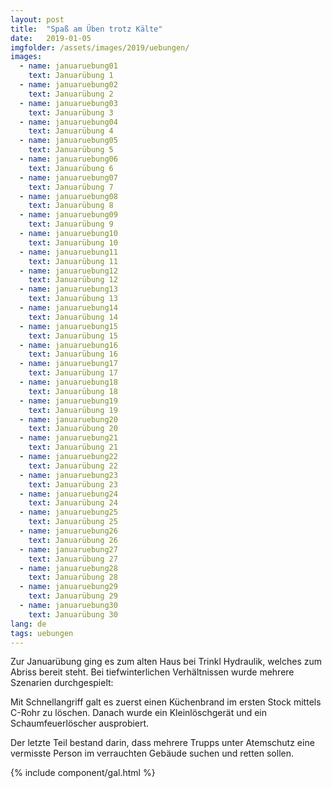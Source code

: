 ```yaml
---
layout: post
title:  "Spaß am Üben trotz Kälte"
date:   2019-01-05
imgfolder: /assets/images/2019/uebungen/
images:
  - name: januaruebung01
    text: Januarübung 1
  - name: januaruebung02
    text: Januarübung 2
  - name: januaruebung03
    text: Januarübung 3
  - name: januaruebung04
    text: Januarübung 4
  - name: januaruebung05
    text: Januarübung 5
  - name: januaruebung06
    text: Januarübung 6
  - name: januaruebung07
    text: Januarübung 7
  - name: januaruebung08
    text: Januarübung 8
  - name: januaruebung09
    text: Januarübung 9
  - name: januaruebung10
    text: Januarübung 10
  - name: januaruebung11
    text: Januarübung 11
  - name: januaruebung12
    text: Januarübung 12
  - name: januaruebung13
    text: Januarübung 13
  - name: januaruebung14
    text: Januarübung 14
  - name: januaruebung15
    text: Januarübung 15
  - name: januaruebung16
    text: Januarübung 16
  - name: januaruebung17
    text: Januarübung 17
  - name: januaruebung18
    text: Januarübung 18
  - name: januaruebung19
    text: Januarübung 19
  - name: januaruebung20
    text: Januarübung 20
  - name: januaruebung21
    text: Januarübung 21
  - name: januaruebung22
    text: Januarübung 22
  - name: januaruebung23
    text: Januarübung 23
  - name: januaruebung24
    text: Januarübung 24
  - name: januaruebung25
    text: Januarübung 25
  - name: januaruebung26
    text: Januarübung 26
  - name: januaruebung27
    text: Januarübung 27
  - name: januaruebung28
    text: Januarübung 28
  - name: januaruebung29
    text: Januarübung 29
  - name: januaruebung30
    text: Januarübung 30
lang: de
tags: uebungen
---
```


Zur Januarübung ging es zum alten Haus bei Trinkl Hydraulik, welches zum Abriss bereit steht. Bei tiefwinterlichen Verhältnissen wurde mehrere Szenarien durchgespielt:

Mit Schnellangriff galt es zuerst einen Küchenbrand im ersten Stock mittels C-Rohr zu löschen. Danach wurde ein Kleinlöschgerät und ein Schaumfeuerlöscher ausprobiert.

Der letzte Teil bestand darin, dass mehrere Trupps unter Atemschutz eine vermisste Person im verrauchten Gebäude suchen und retten sollen.

{% include component/gal.html %}

